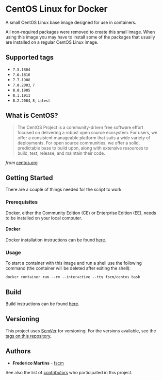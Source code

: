 # CentOS Linux for Docker

A small CentOS Linux base image designed for use in containers.

All non-required packages were removed to create this small image. When using
this image you may have to install some of the packages that usually are
installed on a regular CentOS Linux image.

## Supported tags

- `7.5.1804`
- `7.6.1810`
- `7.7.1908`
- `7.8.2003`, `7`
- `8.0.1905`
- `8.1.1911`
- `8.2.2004`, `8`, `latest`

## What is CentOS?

> The CentOS Project is a community-driven free software effort focused on delivering a robust open source ecosystem. For users, we offer a consistent manageable platform that suits a wide variety of deployments. For open source communities, we offer a solid, predictable base to build upon, along with extensive resources to build, test, release, and maintain their code.

*from* [centos.org](https://www.centos.org)

## Getting Started

There are a couple of things needed for the script to work.

### Prerequisites

Docker, either the Community Edition (CE) or Enterprise Edition (EE), needs to
be installed on your local computer.

#### Docker

Docker installation instructions can be found
[here](https://docs.docker.com/install/).

### Usage

To start a container with this image and run a shell use the following
command (the container will be deleted after exiting the shell):

```
docker container run --rm --interactive --tty fscm/centos bash
```

## Build

Build instructions can be found
[here](https://github.com/fscm/docker-centos/blob/master/README.build.md).

## Versioning

This project uses [SemVer](http://semver.org/) for versioning. For the versions
available, see the [tags on this repository](https://github.com/fscm/docker-centos/tags).

## Authors

* **Frederico Martins** - [fscm](https://github.com/fscm)

See also the list of [contributors](https://github.com/fscm/docker-centos/contributors)
who participated in this project.
